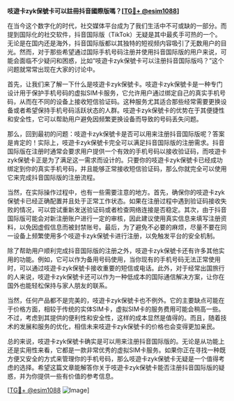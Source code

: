 **吱遊卡zyk保號卡可以註冊抖音國際版嗎？[[TG💪+ @esim1088](https://t.me/s/esim1088)]**

在当今这个数字化的时代，社交媒体平台成为了我们生活中不可或缺的一部分。而提到国际化的社交软件，抖音国际版（TikTok）无疑是其中最炙手可热的一个。无论是在国内还是海外，抖音国际版都以其独特的短视频内容吸引了无数用户的目光。然而，对于那些希望通过国际手机号码注册并使用抖音国际版的用户来说，可能会面临不少疑问和困惑，比如“吱遊卡zyk保號卡可以注册抖音国际版吗？”这个问题就常常出现在大家的讨论中。

首先，让我们来了解一下什么是吱遊卡zyk保號卡。吱遊卡zyk保號卡是一种专门设计用于保护手机号码的虚拟SIM卡服务，它允许用户通过绑定自己的真实手机号码，从而在不同的设备上接收短信验证码。这种服务尤其适合那些经常需要更换设备或者希望保持手机号码活跃状态的人群。吱遊卡zyk保號卡的优势在于其便捷性和安全性，它可以帮助用户避免因频繁更换设备而导致的号码丢失问题。

那么，回到最初的问题：吱遊卡zyk保號卡是否可以用来注册抖音国际版呢？答案是肯定的！实际上，吱遊卡zyk保號卡完全可以满足抖音国际版的注册需求。抖音国际版在注册时通常会要求用户提供一个有效的手机号码以接收验证码，而吱遊卡zyk保號卡正是为了满足这一需求而设计的。只要你的吱遊卡zyk保號卡已经成功绑定到你的真实手机号码，并且能够正常接收短信验证码，那么你就完全可以使用它来完成抖音国际版的注册流程。

当然，在实际操作过程中，也有一些需要注意的地方。首先，确保你的吱遊卡zyk保號卡已经正确配置并且处于正常工作状态。如果在注册过程中遇到验证码接收失败的情况，可以尝试重新发送验证码或者检查网络连接是否稳定。其次，由于抖音国际版可能会对新注册账户进行一定的审核，因此建议使用真实信息来填写注册资料，以免因虚假信息而被封禁账号。最后，为了避免不必要的麻烦，尽量不要在同一设备上频繁使用多个吱遊卡zyk保號卡进行注册，以免触发平台的安全机制。

除了帮助用户顺利完成抖音国际版的注册之外，吱遊卡zyk保號卡还有许多其他实用的功能。例如，它可以作为备用号码使用，当你现有的手机号码无法正常使用时，可以通过吱遊卡zyk保號卡接收重要的短信或电话。此外，对于经常出国旅行的人来说，吱遊卡zyk保號卡还可以作为一种低成本的国际通信解决方案，让你在国外也能轻松保持与家人朋友的联系。

当然，任何产品都不是完美的，吱遊卡zyk保號卡也不例外。它的主要缺点可能在于价格方面，相较于传统的实体SIM卡，虚拟SIM卡的服务费用可能会稍高一些。不过，考虑到其提供的便利性和安全性，这样的成本显然是值得的。而且，随着技术的发展和服务的优化，相信未来吱遊卡zyk保號卡的价格也会变得更加亲民。

总的来说，吱遊卡zyk保號卡确实是可以用来注册抖音国际版的。无论是从功能上还是实用性来看，它都是一款非常优秀的虚拟SIM卡服务。如果你正在寻找一种既方便又安全的方式来管理你的手机号码，那么吱遊卡zyk保號卡无疑是一个值得考虑的选择。希望这篇文章能解答你关于吱遊卡zyk保號卡能否注册抖音国际版的疑惑，并为你提供一些有价值的参考信息。

[[TG💪+ @esim1088](https://t.me/s/esim1088) ![Image](https://i.postimg.cc/4NQfJmqS/Snipaste-2025-05-13-00-14-12.png)]